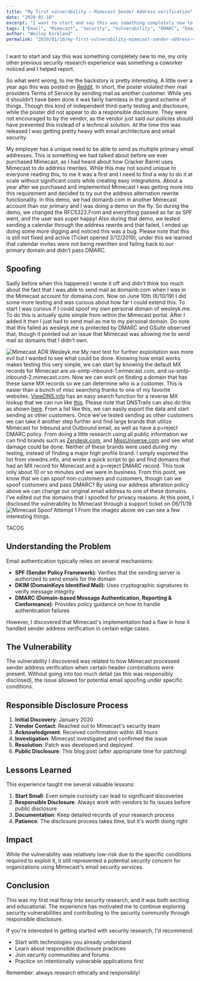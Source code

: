 ```yaml
---
title: "My first vulnerability – Mimecast Sender Address verification"
date: "2020-01-10"
excerpt: "I want to start and say this was something completely new to me, my only other previous security research experience was something a coworker noticed and I helped report. So what went wrong, to me the backstory is pretty interesting."
tags: ["Email", "Mimecast", "Security", "Vulnerability", "DMARC", "Email Security"]
author: "Wesley Kirkland"
permalink: "2020/01/10/my-first-vulnerability-mimecast-sender-address-verification"
---
```


I want to start and say this was something completely new to me, my only other previous security research experience was something a coworker noticed and I helped report.

So what went wrong, to me the backstory is pretty interesting. A little over a year ago this was posted on [Reddit](https://web.archive.org/web/20200307101611/https://www.reddit.com/r/sysadmin/comments/894q5n/i_just_violated_tos_of_our_enterprise_mail/). In short, the poster violated their mail providers Terms of Service by sending mail as another customer. While yes it shouldn’t have been done it was fairly harmless in the grand scheme of things. Though this kind of independent third-party testing and disclosure, while the poster did not appear to do a responsible disclosure. They were not encouraged to by the vendor, as the vendor just said our policies should have prevented this instead of a technical solution. At the time this was released I was getting pretty heavy with email architecture and email security.

My employer has a unique need to be able to send as multiple primary email addresses. This is something we had talked about before we ever purchased Mimecast, as I had heard about how Cracker Barrel uses Mimecast to do address rewrites. While this may not sound unique to everyone reading this, to me it was a first and I need to find a way to do it at scale without significant costs while creating easy integrations. About a year after we purchased and implemented Mimecast I was getting more into this requirement and decided to try out the address alternation rewrite functionality. In this demo, we had domainb.com in another Mimecast account than our primary and I was doing a demo on the fly. So during the demo, we changed the RFC5322.From and everything passed as far as SPF went, and the user was super happy! Also during that demo, we tested sending a calendar through the address rewrite and that failed, I ended up doing some more digging and noticed this was a bug. Please note that this is still not fixed and active (Ticket opened 3/12/2019), under this we learned that calendar invites were not being rewritten and failing back to our primary domain and didn’t pass DMARC.

## Spoofing

Sadly before when this happened I wrote it off and didn’t think too much about the fact that I was able to send mail as domainb.com when I was in the Mimecast account for domaina.com. Now on June 10th (6/10/19) I did some more testing and was curious about how far I could extend this. To start I was curious if I could spoof my own personal domain of wesleyk.me. To do this is actually quite simple from within the Mimecast portal. After I added it then I just had to send mail as me to my personal domain. Do note that this failed as wesleyk.me is protected by DMARC and GSuite observed that, though it pointed out an issue that Mimecast was allowing me to send mail as domains that I didn’t own.

![Mimecast ADR Wesleyk.me](/images/blog/2020/my-first-vulnerability-mimecast-sender-address-verification/mimecast_wesleykme.png "Mimecast ADR Wesleyk.me")
My next test for further exploitation was more evil but I wanted to see what could be done. Knowing how email works makes testing this very simple, we can start by knowing the default MX records for Mimecast are us-smtp-inbound-1.mimecast.com, and us-smtp-inbound-2.mimecast.com. Now we can work on finding a domain that has these same MX records so we can determine who is a customer. This is easier than a bunch of misc searching thanks to one of my favorite websites. [ViewDNS.info](https://viewdns.info/) has an easy search function for a reverse MX lookup that we can run like [this](https://viewdns.info/reversemx/?mx=us-smtp-inbound-1.mimecast.com). Please note that DNSTrails can also do this as shown [here](https://securitytrails.com/list/mx/us-smtp-inbound-1.mimecast.com). From a list like this, we can easily export the data and start sending as other customers. Once we’ve tested sending as other customers we can take it another step further and find large brands that utilize Mimecast for Inbound and Outbound email, as well as have a p=reject DMARC policy. From doing a little research using all public information we can find brands such as [Zendesk.com](https://mxtoolbox.com/SuperTool.aspx?action=dmarc%3aZendesk.com&run=toolpage), and [MissUniverse.com](https://mxtoolbox.com/SuperTool.aspx?action=dmarc%3aMissUniverse.com&run=toolpage) and see what damage could be done. Neither of these brands were used during my testing, instead of finding a major high profile brand. I simply exported the list from viewdns.info, and wrote a quick script to go and find domains that had an MX record for Mimecast and a p=reject DMARC record. This took only about 10 or so minutes and we were in business. From this point, we know that we can spoof non-customers and customers, though can we spoof customers and pass DMARC? By using our address alteration policy above we can change our original email address to one of these domains. I’ve edited out the domains that I spoofed for privacy reasons. At this point, I disclosed the vulnerability to Mimecast through a support ticket on 06/11/19
![Mimecast Spoof Attempt 1](/images/blog/2020/my-first-vulnerability-mimecast-sender-address-verification/spoof_1.jpg "Mimecast Spoof Attempt 1")
From the images above we can see a few interesting things.

TACOS



## Understanding the Problem

Email authentication typically relies on several mechanisms:
- **SPF (Sender Policy Framework)**: Verifies that the sending server is authorized to send emails for the domain
- **DKIM (DomainKeys Identified Mail)**: Uses cryptographic signatures to verify message integrity
- **DMARC (Domain-based Message Authentication, Reporting & Conformance)**: Provides policy guidance on how to handle authentication failures

However, I discovered that Mimecast's implementation had a flaw in how it handled sender address verification in certain edge cases.

## The Vulnerability

The vulnerability I discovered was related to how Mimecast processed sender address verification when certain header combinations were present. Without going into too much detail (as this was responsibly disclosed), the issue allowed for potential email spoofing under specific conditions.

## Responsible Disclosure Process

1. **Initial Discovery**: January 2020
2. **Vendor Contact**: Reached out to Mimecast's security team
3. **Acknowledgment**: Received confirmation within 48 hours
4. **Investigation**: Mimecast investigated and confirmed the issue
5. **Resolution**: Patch was developed and deployed
6. **Public Disclosure**: This blog post (after appropriate time for patching)

## Lessons Learned

This experience taught me several valuable lessons:

1. **Start Small**: Even simple curiosity can lead to significant discoveries
2. **Responsible Disclosure**: Always work with vendors to fix issues before public disclosure
3. **Documentation**: Keep detailed records of your research process
4. **Patience**: The disclosure process takes time, but it's worth doing right

## Impact

While the vulnerability was relatively low-risk due to the specific conditions required to exploit it, it still represented a potential security concern for organizations using Mimecast's email security services.

## Conclusion

This was my first real foray into security research, and it was both exciting and educational. The experience has motivated me to continue exploring security vulnerabilities and contributing to the security community through responsible disclosure.

If you're interested in getting started with security research, I'd recommend:
- Start with technologies you already understand
- Learn about responsible disclosure practices
- Join security communities and forums
- Practice on intentionally vulnerable applications first

Remember: always research ethically and responsibly!
